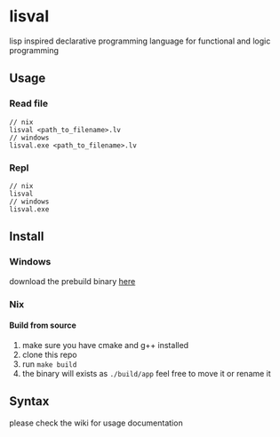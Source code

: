 # lisval
lisp inspired declarative programming language for functional and logic programming

## Usage
### Read file
```
// nix
lisval <path_to_filename>.lv
// windows
lisval.exe <path_to_filename>.lv
```

### Repl
```
// nix
lisval
// windows
lisval.exe
```

## Install
### Windows
download the prebuild binary [here](https://github.com/BlinfoldKing/lisval/releases)
### Nix
#### Build from source
1. make sure you have cmake and g++ installed
2. clone this repo
3. run `make build`
4. the binary will exists as `./build/app` feel free to move it or rename it

## Syntax
please check the wiki for usage documentation
